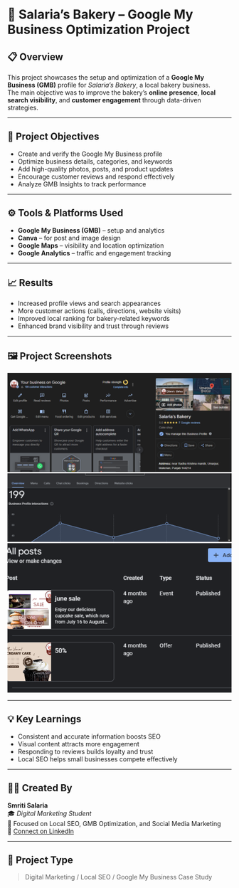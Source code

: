 # 🧁 Salaria’s Bakery – Google My Business Optimization Project

## 📋 Overview
This project showcases the setup and optimization of a **Google My Business (GMB)** profile for *Salaria’s Bakery*, a local bakery business.  
The main objective was to improve the bakery’s **online presence**, **local search visibility**, and **customer engagement** through data-driven strategies.

---

## 🎯 Project Objectives
- Create and verify the Google My Business profile  
- Optimize business details, categories, and keywords  
- Add high-quality photos, posts, and product updates  
- Encourage customer reviews and respond effectively  
- Analyze GMB Insights to track performance  

---

## ⚙️ Tools & Platforms Used
- **Google My Business (GMB)** – setup and analytics  
- **Canva** – for post and image design  
- **Google Maps** – visibility and location optimization  
- **Google Analytics** – traffic and engagement tracking  

---

## 📈 Results
- Increased profile views and search appearances  
- More customer actions (calls, directions, website visits)  
- Improved local ranking for bakery-related keywords  
- Enhanced brand visibility and trust through reviews  

---
## 🖼️ Project Screenshots
![GMB Profile](gmb-profile.png)
![Insights Report](insights-report.png)
![Post Example](bakery-post.png)

---
## 💡 Key Learnings
- Consistent and accurate information boosts SEO  
- Visual content attracts more engagement  
- Responding to reviews builds loyalty and trust  
- Local SEO helps small businesses compete effectively  

---

## 👩‍💻 Created By
**Smriti Salaria**  
🎓 *Digital Marketing Student*  
💼 Focused on Local SEO, GMB Optimization, and Social Media Marketing  
🔗 [Connect on LinkedIn](www.linkedin.com/in/smritisalaria)  

---

## 📂 Project Type
> Digital Marketing / Local SEO / Google My Business Case Study
